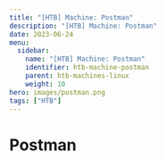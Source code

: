 ```yaml
---
title: "[HTB] Machine: Postman"
description: "[HTB] Machine: Postman"
date: 2023-06-24
menu:
  sidebar:
    name: "[HTB] Machine: Postman"
    identifier: htb-machine-postman
    parent: htb-machines-linux
    weight: 10
hero: images/postman.png
tags: ["HTB"]
---
```


# Postman